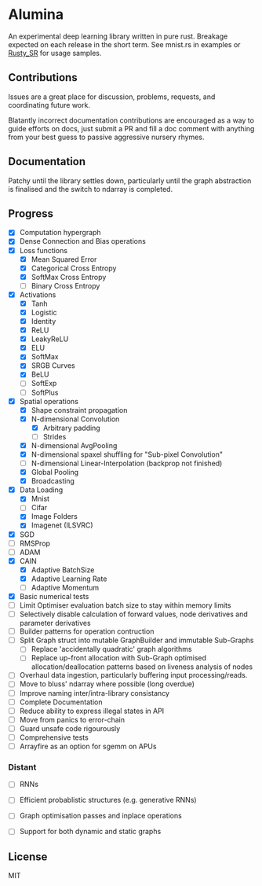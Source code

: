 # Alumina
An experimental deep learning library written in pure rust. Breakage expected on each release in the short term.
See mnist.rs in examples or [Rusty_SR](https://github.com/millardjn/rusty_sr) for usage samples.

## Contributions
Issues are a great place for discussion, problems, requests, and coordinating future work.

Blatantly incorrect documentation contributions are encouraged as a way to guide efforts on docs, just submit a PR and fill a doc comment with anything from your best guess to passive aggressive nursery rhymes.

## Documentation
Patchy until the library settles down, particularly until the graph abstraction is finalised and the switch to ndarray is completed.

## Progress
 - [x] Computation hypergraph
 - [x] Dense Connection and Bias operations
 - [x] Loss functions
   - [x] Mean Squared Error
   - [x] Categorical Cross Entropy
   - [x] SoftMax Cross Entropy
   - [ ] Binary Cross Entropy
 - [x] Activations
   - [x] Tanh
   - [x] Logistic
   - [x] Identity
   - [x] ReLU
   - [x] LeakyReLU
   - [x] ELU
   - [x] SoftMax
   - [x] SRGB Curves
   - [x] BeLU
   - [ ] SoftExp
   - [ ] SoftPlus
 - [x] Spatial operations
   - [x] Shape constraint propagation
   - [x] N-dimensional Convolution
     - [x] Arbitrary padding
     - [ ] Strides
   - [x] N-dimensional AvgPooling
   - [x] N-dimensional spaxel shuffling for "Sub-pixel Convolution"
   - [ ] N-dimensional Linear-Interpolation (backprop not finished)
   - [x] Global Pooling
   - [x] Broadcasting
 - [x] Data Loading
   - [x] Mnist
   - [ ] Cifar
   - [x] Image Folders
   - [x] Imagenet (ILSVRC)
 - [x] SGD
 - [ ] RMSProp
 - [ ] ADAM
 - [x] CAIN
   - [x] Adaptive BatchSize
   - [x] Adaptive Learning Rate
   - [ ] Adaptive Momentum
 - [x] Basic numerical tests
 - [ ] Limit Optimiser evaluation batch size to stay within memory limits
 - [ ] Selectively disable calculation of forward values, node derivatives and parameter derivatives
 - [ ] Builder patterns for operation contruction
 - [ ] Split Graph struct into mutable GraphBuilder and immutable Sub-Graphs
   - [ ] Replace 'accidentally quadratic' graph algorithms
   - [ ] Replace up-front allocation with Sub-Graph optimised allocation/deallocation patterns based on liveness analysis of nodes
 - [ ] Overhaul data ingestion, particularly buffering input processing/reads.
 - [ ] Move to bluss' ndarray where possible (long overdue)
 - [ ] Improve naming inter/intra-library consistancy
 - [ ] Complete Documentation
 - [ ] Reduce ability to express illegal states in API
 - [ ] Move from panics to error-chain
 - [ ] Guard unsafe code rigourously
 - [ ] Comprehensive tests
 - [ ] Arrayfire as an option for sgemm on APUs

### Distant
 - [ ] RNNs
 - [ ] Efficient probablistic structures (e.g. generative RNNs)
 - [ ] Graph optimisation passes and inplace operations
 - [ ] Support for both dynamic and static graphs


## License
MIT